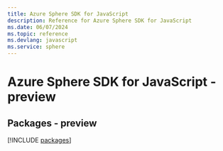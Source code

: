 ```yaml
---
title: Azure Sphere SDK for JavaScript
description: Reference for Azure Sphere SDK for JavaScript
ms.date: 06/07/2024
ms.topic: reference
ms.devlang: javascript
ms.service: sphere
---
```

# Azure Sphere SDK for JavaScript - preview
## Packages - preview
[!INCLUDE [packages](sphere-index.md)]